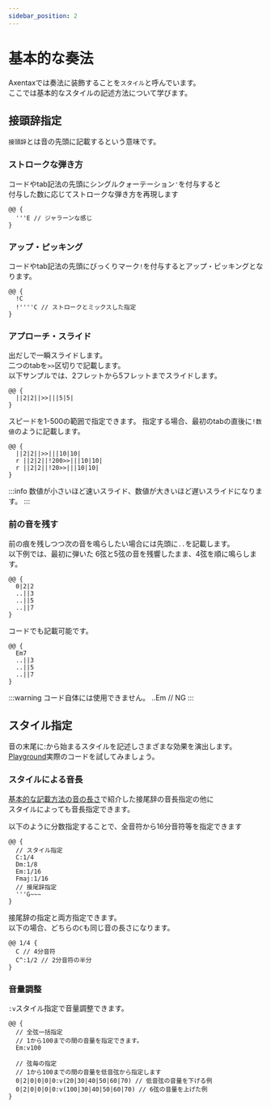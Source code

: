 ```yaml
---
sidebar_position: 2
---
```


# 基本的な奏法

Axentaxでは奏法に装飾することを`スタイル`と呼んでいます。\
ここでは基本的なスタイルの記述方法について学びます。

## 接頭辞指定

`接頭辞`とは音の先頭に記載するという意味です。

### ストロークな弾き方

コードやtab記法の先頭にシングルクォーテーション`'`を付与すると\
付与した数に応じてストロークな弾き方を再現します

```
@@ {
  '''E // ジャラーンな感じ
}
```

### アップ・ピッキング

コードやtab記法の先頭にびっくりマーク`!`を付与するとアップ・ピッキングとなります。

```
@@ {
  !C
  !''''C // ストロークとミックスした指定
}
```

### アプローチ・スライド

出だしで一瞬スライドします。\
二つのtabを`>>`区切りで記載します。\
以下サンプルでは、2フレットから5フレットまでスライドします。

```
@@ {
  ||2|2||>>|||5|5|
}
```

スピードを1-500の範囲で指定できます。
指定する場合、最初のtabの直後に`!数値`のように記載します。

```
@@ {
  ||2|2||>>|||10|10|
  r ||2|2||!200>>|||10|10|
  r ||2|2||!20>>|||10|10|
}
```
:::info 数値が小さいほど速いスライド、数値が大きいほど遅いスライドになります。
:::

### 前の音を残す

前の痕を残しつつ次の音を鳴らしたい場合には先頭に`..`を記載します。\
以下例では、最初に弾いた 6弦と5弦の音を残響したまま、4弦を順に鳴らします。

```
@@ {
  0|2|2
  ..||3
  ..||5
  ..||7
}
```

コードでも記載可能です。

```
@@ {
  Em7
  ..||3
  ..||5
  ..||7
}
```
:::warning コード自体には使用できません。
..Em // NG
:::

## スタイル指定

音の末尾に:から始まるスタイルを記述しさまざまな効果を演出します。\
[Playground](https://axentax.github.io/axentax-playground/)実際のコードを試してみましょう。

<a id="tone-length"></a>
### スタイルによる音長

[基本的な記載方法の音の長さ](/docs/tutorial/basic-syntax#tone-length)で紹介した接尾辞の音長指定の他に\
スタイルによっても音長指定できます。

以下のように分数指定することで、全音符から16分音符等を指定できます

```
@@ {
  // スタイル指定
  C:1/4
  Dm:1/8
  Em:1/16
  Fmaj:1/16
  // 接尾辞指定
  '''G~~~
}
```

接尾辞の指定と両方指定できます。\
以下の場合、どちらの`C`も同じ音の長さになります。

```
@@ 1/4 {
  C // 4分音符
  C^:1/2 // 2分音符の半分
}
```

### 音量調整

`:v`スタイル指定で音量調整できます。

```
@@ {
  // 全弦一括指定
  // 1から100までの間の音量を指定できます。
  Em:v100

  // 弦毎の指定
  // 1から100までの間の音量を低音弦から指定します
  0|2|0|0|0|0:v(20|30|40|50|60|70) // 低音弦の音量を下げる例
  0|2|0|0|0|0:v(100|30|40|50|60|70) // 6弦の音量を上げた例
}
```

